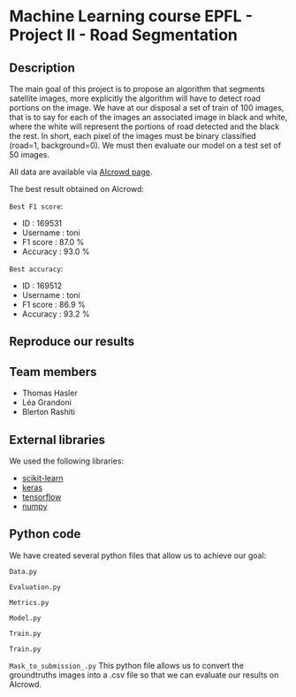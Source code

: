 # Machine Learning course EPFL - Project II -  Road Segmentation
## Description
The main goal of this project is to propose an algorithm that segments satellite images, more explicitly the algorithm will have to detect road portions on the image. We have at our disposal a set of train of 100 images, that is to say for each of the images an associated image in black and white, where the white will represent the portions of road detected and the black the rest. In short, each pixel of the images must be binary classified (road=1, background=0). We must then evaluate our model on a test set of 50 images.

All data are available via [AIcrowd page](https://www.aicrowd.com/challenges/epfl-ml-road-segmentation).

The best result obtained on AIcrowd:

`Best F1 score`:
* ID : 169531
* Username : toni
* F1 score : 87.0 %
* Accuracy : 93.0 %

`Best accuracy`:
* ID : 169512
* Username : toni
* F1 score : 86.9 %
* Accuracy : 93.2 %


## Reproduce our results

## Team members
* Thomas Hasler
* Léa Grandoni
* Blerton Rashiti

## External libraries
We used the following libraries:
* [scikit-learn](https://scikit-learn.org/stable/)
* [keras](https://keras.io/)
* [tensorflow](https://www.tensorflow.org/install/)
* [numpy](https://numpy.org/)

## Python code

We have created several python files that allow us to achieve our goal:

`Data.py`

`Evaluation.py`

`Metrics.py`

`Model.py`

`Train.py`

`Train.py`

`Mask_to_submission_.py`
This python file allows us to convert the groundtruths images into a .csv file so that we can evaluate our results on AIcrowd.
